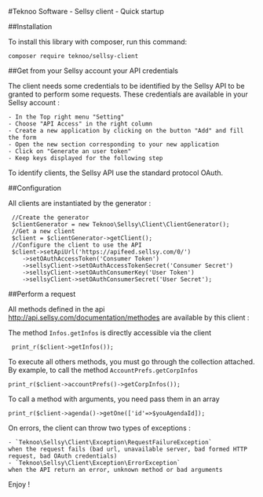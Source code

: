#Teknoo Software - Sellsy client - Quick startup

##Installation

To install this library with composer, run this command: 

    composer require teknoo/sellsy-client
    
##Get from your Sellsy account your API credentials

The client needs some credentials to be identified by the Sellsy API to be granted
to perform some requests. These credentials are available in your Sellsy account :

    - In the Top right menu "Setting"
    - Choose "API Access" in the right column
    - Create a new application by clicking on the button "Add" and fill the form
    - Open the new section corresponding to your new application
    - Click on "Generate an user token"
    - Keep keys displayed for the following step
    
To identify clients, the Sellsy API use the standard protocol OAuth.    
    
##Configuration
    
All clients are instantiated by the generator :
     
     //Create the generator
     $clientGenerator = new Teknoo\Sellsy\Client\ClientGenerator();
     //Get a new client
     $client = $clientGenerator->getClient();
     //Configure the client to use the API
     $client->setApiUrl('https://apifeed.sellsy.com/0/')
        ->setOAuthAccessToken('Consumer Token')
        ->sellsyClient->setOAuthAccessTokenSecret('Consumer Secret')
        ->sellsyClient->setOAuthConsumerKey('User Token')
        ->sellsyClient->setOAuthConsumerSecret('User Secret');
        
##Perform a request
        
All methods defined in the api <http://api.sellsy.com/documentation/methodes> are available by this client :
     
The method `Infos.getInfos` is directly accessible via the client
     
     print_r($client->getInfos());
     
To execute all others methods, you must go through the collection attached.
By example, to call the method `AccountPrefs.getCorpInfos`

    print_r($client->accountPrefs()->getCorpInfos());
    
To call a method with arguments, you need pass them in an array

    print_r($client->agenda()->getOne(['id'=>$youAgendaId]);
    
On errors, the client can throw two types of exceptions :
    
    - `Teknoo\Sellsy\Client\Exception\RequestFailureException` 
    when the request fails (bad url, unavailable server, bad formed HTTP request, bad OAuth credentials)
    - `Teknoo\Sellsy\Client\Exception\ErrorException`
    when the API return an error, unknown method or bad arguments
    
Enjoy !
